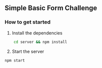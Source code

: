 ## Simple Basic Form Challenge

### How to get started

1. Install the dependencies
```sh
    cd server && npm install
```

2. Start the server
```sh 
npm start 
```